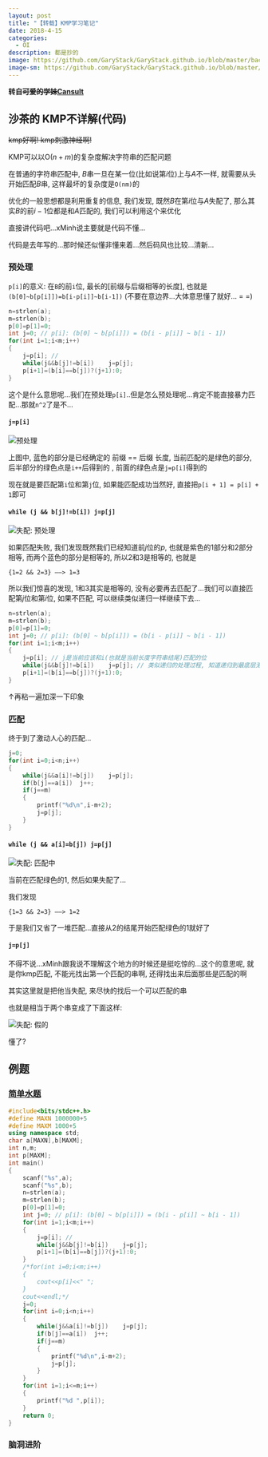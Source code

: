 ```yaml
---
layout: post
title: "【转载】KMP学习笔记"
date: 2018-4-15
categories:
  - OI
description: 都是抄的
image: https://github.com/GaryStack/GaryStack.github.io/blob/master/background/%E6%9D%82/timg%20(1).jpg?raw=true
image-sm: https://github.com/GaryStack/GaryStack.github.io/blob/master/background/%E6%9D%82/timg%20(1).jpg?raw=true
---
```

**转自~~可爱的学妹~~[Cansult](https://www.cansult.ga/%E5%AD%A6%E4%B9%A0%E7%AC%94%E8%AE%B0_%20KMP.html)**

## 沙茶的 KMP不详解(代码)

~~kmp好啊! kmp刺激神经啊!~~

KMP可以以$\mathrm O(n + m)$的复杂度解决字符串的匹配问题

在普通的字符串匹配中, $B$串一旦在某一位(比如说第$i$位)上与$A$不一样, 就需要从头开始匹配$B$串, 这样最坏的复杂度是`O(nm)`的

优化的一般思想都是利用重复的信息, 我们发现, 既然$B$在第$i$位与$A$失配了, 那么其实$B$的前$i - 1$位都是和$A$匹配的, 我们可以利用这个来优化

直接讲代码吧...xMinh说主要就是代码不懂...

代码是去年写的...那时候还似懂非懂来着...然后码风也比较...清新...

### 预处理

`p[i]`的意义: 在`B`的前`i`位, 最长的[前缀与后缀相等的长度], 
也就是`(b[0]~b[p[i]])=b[i-p[i]]~b[i-1])` (不要在意边界...大体意思懂了就好... = =)

```cpp
n=strlen(a);
m=strlen(b);
p[0]=p[1]=0;
int j=0; // p[i]: (b[0] ~ b[p[i]]) = (b[i - p[i]] ~ b[i - 1])
for(int i=1;i<m;i++)
{
	j=p[i]; // 
	while(j&&b[j]!=b[i])	j=p[j];
	p[i+1]=(b[i]==b[j])?(j+1):0;
}
```

这个是什么意思呢...我们在预处理`p[i]`..但是怎么预处理呢...肯定不能直接暴力匹配...那就`n^2`了是不...

#### `j=p[i]`

![预处理](http://img.blog.csdn.net/20180402163559816?watermark/2/text/aHR0cDovL2Jsb2cuY3Nkbi5uZXQvQ2Fuc3VsdA==/font/5a6L5L2T/fontsize/400/fill/I0JBQkFCMA==/dissolve/70/gravity/SouthEast)

上图中, 蓝色的部分是已经确定的 前缀 == 后缀 长度, 当前匹配的是绿色的部分, 后半部分的绿色点是`i++`后得到的
, 前面的绿色点是`j=p[i]`得到的

现在就是要匹配第`i`位和第`j`位, 如果能匹配成功当然好, 直接把`p[i + 1] = p[i] + 1`即可

#### `while (j && b[j]!=b[i]) j=p[j]`

![失配: 预处理](http://img.blog.csdn.net/20180402164508994?watermark/2/text/aHR0cDovL2Jsb2cuY3Nkbi5uZXQvQ2Fuc3VsdA==/font/5a6L5L2T/fontsize/400/fill/I0JBQkFCMA==/dissolve/70/gravity/SouthEast)

如果匹配失败, 我们发现既然我们已经知道前$j$位的$p$, 也就是紫色的1部分和2部分相等, 而两个蓝色的部分是相等的, 所以2和3是相等的, 也就是

`{1=2 && 2=3} ——> 1=3`

所以我们惊喜的发现, 1和3其实是相等的, 没有必要再去匹配了...我们可以直接匹配第$j$位和第$i$位, 如果不匹配, 可以继续类似递归一样继续下去...

```cpp
n=strlen(a);
m=strlen(b);
p[0]=p[1]=0;
int j=0; // p[i]: (b[0] ~ b[p[i]]) = (b[i - p[i]] ~ b[i - 1])
for(int i=1;i<m;i++)
{
	j=p[i]; // j是当前应该和i(也就是当前长度字符串结尾)匹配的位
	while(j&&b[j]!=b[i])	j=p[j]; // 类似递归的处理过程, 知道递归到最底层无法递归: j回到开头了
	p[i+1]=(b[i]==b[j])?(j+1):0;
}
```

↑再粘一遍加深一下印象

### 匹配

终于到了激动人心的匹配...

```cpp
j=0;
for(int i=0;i<n;i++)
{
	while(j&&a[i]!=b[j])	j=p[j];
	if(b[j]==a[i])	j++;
	if(j==m)
	{
		printf("%d\n",i-m+2);
		j=p[j];
	}
}
```

#### `while (j && a[i]=b[j]) j=p[j]`

![失配: 匹配中](http://img.blog.csdn.net/20180402165629915?watermark/2/text/aHR0cDovL2Jsb2cuY3Nkbi5uZXQvQ2Fuc3VsdA==/font/5a6L5L2T/fontsize/400/fill/I0JBQkFCMA==/dissolve/70/gravity/SouthEast)

当前在匹配绿色的1, 然后如果失配了...

我们发现

`{1=3 && 2=3} ——> 1=2`

于是我们又省了一堆匹配...直接从2的结尾开始匹配绿色的1就好了

#### `j=p[j]`

不得不说...xMinh跟我说不理解这个地方的时候还是挺吃惊的...这个的意思呢, 就是你kmp匹配, 不能光找出第一个匹配的串啊, 还得找出来后面那些是匹配的啊

其实这里就是把他当失配, 来尽快的找后一个可以匹配的串

也就是相当于两个串变成了下面这样: 

![失配: 假的](http://img.blog.csdn.net/20180402171111771?watermark/2/text/aHR0cDovL2Jsb2cuY3Nkbi5uZXQvQ2Fuc3VsdA==/font/5a6L5L2T/fontsize/400/fill/I0JBQkFCMA==/dissolve/70/gravity/SouthEast)

懂了?

## 例题

### [简单水题](https://www.luogu.org/problemnew/show/P3375)

```cpp
#include<bits/stdc++.h>
#define MAXN 1000000+5
#define MAXM 1000+5
using namespace std;
char a[MAXN],b[MAXM];
int n,m;
int p[MAXM];
int main()
{
	scanf("%s",a);
	scanf("%s",b);
	n=strlen(a);
	m=strlen(b);
	p[0]=p[1]=0;
	int j=0; // p[i]: (b[0] ~ b[p[i]]) = (b[i - p[i]] ~ b[i - 1])
	for(int i=1;i<m;i++)
	{
		j=p[i]; // 
		while(j&&b[j]!=b[i])	j=p[j];
		p[i+1]=(b[i]==b[j])?(j+1):0;
	}
	/*for(int i=0;i<m;i++)
	{
		cout<<p[i]<<" ";
	}
	cout<<endl;*/
	j=0;
	for(int i=0;i<n;i++)
	{
		while(j&&a[i]!=b[j])	j=p[j];
		if(b[j]==a[i])	j++;
		if(j==m)
		{
			printf("%d\n",i-m+2);
			j=p[j];
		}
	}
	for(int i=1;i<=m;i++)
	{
		printf("%d ",p[i]);
	}
	return 0;
}
```

### 脑洞进阶
